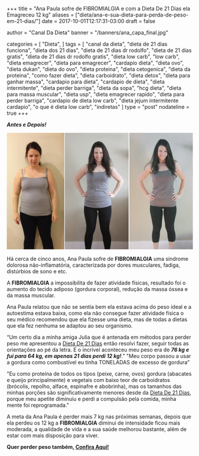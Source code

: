 +++
title = "Ana Paula sofre de FIBROMIALGIA e com a Dieta De 21 Dias ela Emagreceu 12 kg"
aliases = ["dieta/ana-e-sua-dieta-para-perda-de-peso-em-21-dias/"]
date = 2017-10-01T12:17:31-03:00
draft = false

author = "Canal Da Dieta"
banner = "/banners/ana_capa_final.jpg"

categories = [
   "Dieta",
   ]
tags = [
  "canal da dieta",
  "dieta de 21 dias funciona",
  "dieta dos 21 dias",
  "dieta de 21 dias dr rodolfo",
  "dieta de 21 dias gratis",
  "dieta de 21 dias dr rodolfo gratis",
  "dieta low carb",
  "low carb",
  "dieta emagrecer",
  "dieta para emagrecer",
  "cardapio dieta",
  "dieta ovo",
  "dieta dukan",
  "dieta do ovo",
  "dieta proteina",
  "dieta cetogenica",
  "dieta da proteina",
  "como fazer dieta",
  "dieta carboidrato",
  "dieta detox",
  "dieta para ganhar massa",
  "cardapio para dieta",
  "cardapio de dieta",
  "dieta intermitente",
  "dieta perder barriga",
  "dieta da sopa",
  "hcg dieta",
  "dieta para massa muscular",
  "dieta usp",
  "dieta emagrecer rapido",
  "dieta para perder barriga",
  "cardapio de dieta low carb",
  "dieta jejum intermitente cardapio",
  "o que é dieta low carb",
  "indiretas"
  ]
type = "post"
nodateline = true
+++

***Antes e Depois!***

<!--more-->
![Ana Antes e Depois](/fotos/ana_antes_e_depois_perdeu_12_quilos_com_a_dieta_de_21_dias.jpg)

Há cerca de cinco anos, Ana Paula sofre de **FIBROMIALGIA** uma síndrome dolorosa não-inflamatória, caracterizada por dores musculares, fadiga, distúrbios de sono e etc.

A **FIBROMIALGIA** a impossibilita de fazer atividade físicas, resultado foi o aumento do tecido adiposo (gordura corporal), redução da massa óssea e da massa muscular.

Ana Paula relatou que não se sentia bem ela estava acima do peso ideal e a autoestima estava baixa, como ela não consegue fazer atividade física o seu médico recomendou que ela fizesse uma dieta, mas de todas a dietas que ela fez nenhuma se adaptou ao seu organismo.

“Um certo dia a minha amiga Julia que é antenada em métodos para perder peso me apresentou a [Dieta De 21 Dias](http://bit.ly/2kLWc94) então resolvi fazer, seguir todas as orientações ao pé da letra. E o incrível aconteceu meu peso era de ***76 kg e fui para 64 kg, em apenas 21 dias perdi 12 kg!***.”
"Meu corpo passou a usar a gordura como combustível eu tinha TONELADAS de excesso de gordura”

"Eu como proteína de todos os tipos (peixe, carne, ovos) gordura (abacates e queijo principalmente) e vegetais com baixo teor de carboidratos (brócolis, repolho, alface, espinafre e abobrinha), mas os tamanhos das minhas porções são significativamente menores desde da [Dieta De 21 Dias](http://bit.ly/2kLWc94), porque meu apetite diminuiu e  perdi a compulsão pela comida, minha mente foi reprogramada."

A meta da Ana Paula é perder mais 7 kg nas próximas semanas, depois que ela perdeu os 12 kg a **FIBROMIALGIA** diminui de intensidade ficou mais moderada, a qualidade de vida e a sua saúde melhorou bastante, além de estar com mais disposição para viver.

**Quer perder peso também, [Confira Aqui!](http://bit.ly/2kLWc94)**
